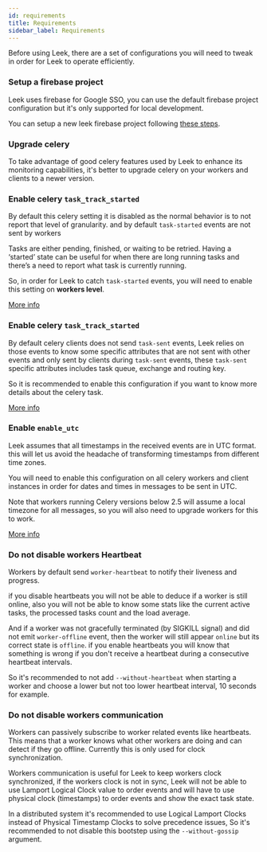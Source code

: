 ```yaml
---
id: requirements
title: Requirements
sidebar_label: Requirements
---
```


Before using Leek, there are a set of configurations you will need to tweak in order for Leek to operate efficiently.

### Setup a firebase project

Leek uses firebase for Google SSO, you can use the default firebase project configuration but it's only supported for 
local development.

You can setup a new leek firebase project following [these steps](/docs/getting-started/firebase).

### Upgrade celery

To take advantage of good celery features used by Leek to enhance its monitoring capabilities, it's better to upgrade 
celery on your workers and clients to a newer version.

### Enable celery `task_track_started`

By default this celery setting it is disabled as the normal behavior is to not report that level of granularity. and by
default `task-started` events are not sent by workers

Tasks are either pending, finished, or waiting to be retried. Having a ‘started’ state can be useful for when there are 
long running tasks and there’s a need to report what task is currently running.

So, in order for Leek to catch `task-started` events, you will need to enable this setting on **workers level**.

[More info](https://docs.celeryproject.org/en/stable/userguide/configuration.html#task-track-started)

### Enable celery `task_track_started`

By default celery clients does not send `task-sent` events, Leek relies on those events to know some specific attributes 
that are not sent with other events and only sent by clients during `task-sent` events, these `task-sent` specific 
attributes includes task queue, exchange and routing key.

So it is recommended to enable this configuration if you want to know more details about the celery task.

[More info](https://docs.celeryproject.org/en/stable/userguide/configuration.html#task-send-sent-event)

### Enable `enable_utc`

Leek assumes that all timestamps in the received events are in UTC format. this will let us avoid the headache of 
transforming timestamps from different time zones.

You will need to enable this configuration on all celery workers and client instances in order for dates and times in 
messages to be sent in UTC.

Note that workers running Celery versions below 2.5 will assume a local timezone for all messages, so you will also 
need to upgrade workers for this to work.

[More info](https://docs.celeryproject.org/en/stable/userguide/configuration.html#enable-utc)

### Do not disable workers Heartbeat

Workers by default send `worker-heartbeat` to notify their liveness and progress.

if you disable heartbeats you will not be able to deduce if a worker is still online, also you will not be able to know 
some stats like the current active tasks, the processed tasks count and the load average.

And if a worker was not gracefully terminated (by SIGKILL signal) and did not emit `worker-offline` event, then the 
worker will still appear `online` but its correct state is `offline`. if you enable heartbeats you will know that 
something is wrong if you don't receive a heartbeat during a consecutive heartbeat intervals.

So it's recommended to not add `--without-heartbeat` when starting a worker and choose a lower but not too lower 
heartbeat interval, 10 seconds for example.

### Do not disable workers communication

Workers can passively subscribe to worker related events like heartbeats. This means that a worker knows what other 
workers are doing and can detect if they go offline. Currently this is only used for clock synchronization.

Workers communication is useful for Leek to keep workers clock synchronized, if the workers clock is not in sync, Leek 
will not be able to use Lamport Logical Clock value to order events and will have to use physical clock (timestamps) to
order events and show the exact task state.

In a distributed system it's recommended to use Logical Lamport Clocks instead of Physical Timestamp Clocks to solve 
precedence issues, So it's recommended to not disable this bootstep using the `--without-gossip` argument.

